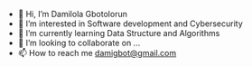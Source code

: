 - 👋 Hi, I’m Damilola Gbotolorun
- 👀 I’m interested in Software development and Cybersecurity
- 🌱 I’m currently learning Data Structure and Algorithms 
- 💞️ I’m looking to collaborate on ...
- 📫 How to reach me damigbot@gmail.com

<!---
DamiGbot/DamiGbot is a ✨ special ✨ repository because its `README.md` (this file) appears on your GitHub profile.
You can click the Preview link to take a look at your changes.
--->

